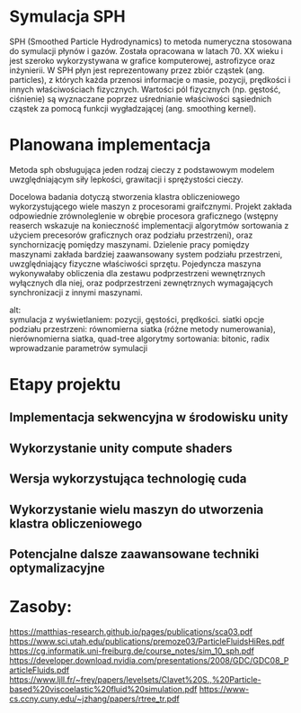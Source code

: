 # Symulacja SPH
SPH (Smoothed Particle Hydrodynamics) to metoda numeryczna stosowana do symulacji płynów i gazów. Została opracowana w latach 70. XX wieku i jest szeroko wykorzystywana w grafice komputerowej, astrofizyce oraz inżynierii.
W SPH płyn jest reprezentowany przez zbiór cząstek (ang. particles), z których każda przenosi informacje o masie, pozycji, prędkości i innych właściwościach fizycznych. Wartości pól fizycznych (np. gęstość, ciśnienie) są wyznaczane poprzez uśrednianie właściwości sąsiednich cząstek za pomocą funkcji wygładzającej (ang. smoothing kernel).

# Planowana implementacja
Metoda sph obsługująca jeden rodzaj cieczy z podstawowym modelem uwzględniającym siły lepkości, grawitacji i sprężystości cieczy.

Docelowa badania dotyczą stworzenia klastra obliczeniowego wykorzystującego wiele maszyn z procesorami graifcznymi.
Projekt zakłada odpowiednie zrównoleglenie w obrębie procesora graficznego (wstępny reaserch wskazuje na konieczność implementacji algorytmów sortowania z użyciem precesorów graficznych oraz podziału przestrzeni), oraz synchornizację pomiędzy maszynami.
Dzielenie pracy pomiędzy maszynami zakłada bardziej zaawansowany system podziału przestrzeni, uwzględniający fizyczne właściwości sprzętu.
Pojedyncza maszyna wykonywałaby obliczenia dla zestawu podprzestrzeni wewnętrznych wyłącznych dla niej, oraz podprzestrzeni zewnętrznych wymagających synchronizacji z innymi maszynami.

alt:  
symulacja z wyświetlaniem: pozycji, gęstości, prędkości. siatki
opcje podziału przestrzeni: równomierna siatka (różne metody numerowania), nierównomierna siatka, quad-tree
algorytmy sortowania: bitonic, radix
wprowadzanie parametrów symulacji

# Etapy projektu
## Implementacja sekwencyjna w środowisku unity
## Wykorzystanie unity compute shaders 
## Wersja wykorzystująca technologię cuda
## Wykorzystanie wielu maszyn do utworzenia klastra obliczeniowego
## Potencjalne dalsze zaawansowane techniki optymalizacyjne


# Zasoby:
https://matthias-research.github.io/pages/publications/sca03.pdf
https://www.sci.utah.edu/publications/premoze03/ParticleFluidsHiRes.pdf
https://cg.informatik.uni-freiburg.de/course_notes/sim_10_sph.pdf
https://developer.download.nvidia.com/presentations/2008/GDC/GDC08_ParticleFluids.pdf
https://www.ljll.fr/~frey/papers/levelsets/Clavet%20S.,%20Particle-based%20viscoelastic%20fluid%20simulation.pdf
https://www-cs.ccny.cuny.edu/~jzhang/papers/rtree_tr.pdf